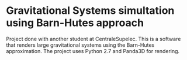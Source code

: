 # Gravitational Systems simultation using Barn-Hutes approach

Project done with another student at CentraleSupelec. This is a software that renders large gravitational systems using the Barn-Hutes approximation. The project uses Python 2.7 and Panda3D for rendering.
